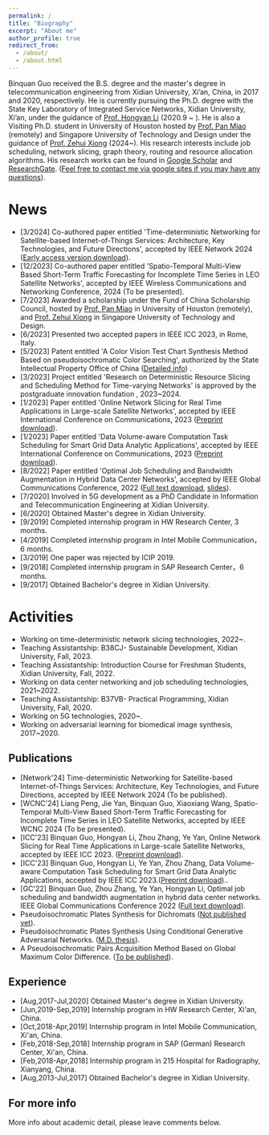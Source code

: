 ```yaml
---
permalink: /
title: "Biography"
excerpt: "About me"
author_profile: true
redirect_from: 
  - /about/
  - /about.html
---
```


Binquan Guo received the B.S. degree and the master's degree in telecommunication engineering from Xidian University, Xi’an, China, in 2017 and 2020, respectively. He is currently pursuing the Ph.D. degree with the State Key Laboratory of Integrated Service Networks, Xidian University, Xi’an, under the guidance of [Prof. Hongyan Li](https://web.xidian.edu.cn/hyli/) (2020.9 ~ ). He is also a Visiting Ph.D. student in University of Houston hosted by [Prof. Pan Miao](http://www2.egr.uh.edu/~mpan2/) (remotely) and Singapore University of Technology and Design under the guidance of [Prof. Zehui Xiong](https://sites.google.com/view/zehuixiong) (2024~). His research interests include job scheduling, network slicing, graph theory, routing and resource allocation algorithms. His research works can be found in [Google Scholar](https://scholar.google.com/citations?user=NA8egm4AAAAJ) and [ResearchGate](https://www.researchgate.net/profile/Binquan-Guo/research). ([Feel free to contact me via google sites if you may have any questions](https://sites.google.com/view/binquanguo/home)).


News
======
* [3/2024] Co-authored paper entitled 'Time-deterministic Networking for Satellite-based Internet-of-Things Services: Architecture, Key Technologies, and Future Directions', accepted by IEEE Network 2024 ([Early access version download](https://ieeexplore.ieee.org/document/10477426)).
* [12/2023] Co-authored paper entitled 'Spatio-Temporal Multi-View Based Short-Term Traffic Forecasting for Incomplete Time Series in LEO Satellite Networks', accepted by IEEE Wireless Communications and Networking Conference, 2024 (To be presented).
* [7/2023] Awarded a scholarship under the Fund of China Scholarship Council, hosted by  [Prof. Pan Miao](http://www2.egr.uh.edu/~mpan2/) in University of Houston (remotely), and [Prof. Zehui Xiong](https://sites.google.com/view/zehuixiong) in Singapore University of Technology and Design. 
* [6/2023] Presented two accepted papers in IEEE ICC 2023, in Rome, Italy. 
* [5/2023] Patent entitled 'A Color Vision Test Chart Synthesis Method Based on pseudoisochromatic Color Searching', authorized by the State Intellectual Property Office of China  ([Detailed info](http://epub.cnipa.gov.cn/cred/CN111429547B?8kt2YOWWXQBD=1686801432039)) .
* [3/2023] Project entitled 'Research on Deterministic Resource Slicing and Scheduling Method for Time-varying Networks' is approved by the postgraduate innovation fundation , 2023~2024.
* [1/2023] Paper entitled 'Online Network Slicing for Real Time Applications in Large-scale Satellite Networks', accepted by IEEE International Conference on Communications, 2023 ([Preprint download](https://arxiv.org/abs/2301.09372)).
* [1/2023] Paper entitled 'Data Volume-aware Computation Task Scheduling for Smart Grid Data Analytic Applications', accepted by IEEE International Conference on Communications, 2023 ([Preprint download](https://arxiv.org/abs/2301.11831)).
* [8/2022] Paper entitled 'Optimal Job Scheduling and Bandwidth Augmentation in Hybrid Data Center Networks', accepted by IEEE Global Communications Conference, 2022 ([Full text download](https://ieeexplore.ieee.org/document/10001450), [slides](https://github.com/wilixx/ICCTS/blob/main/GC22-Slides-Optimal%20Job%20Scheduling%20and%20Bandwidth%20Augmentation%20in%20Hybrid%20Data%20Center%20Networks.pdf)).
* [7/2020] Involved in 5G development as a PhD Candidate in Information and Telecommunication Engineering at Xidian University.
* [6/2020] Obtained Master's degree in Xidian University.
* [9/2019] Completed internship program in HW Research Center, 3 months.
* [4/2019] Completed internship program in Intel Mobile Communication，6 months.
* [3/2019] One paper was rejected by ICIP 2019.
* [9/2018] Completed internship program in SAP Research Center，6 months.
* [9/2017] Obtained Bachelor's degree in Xidian University.


Activities
======
* Working on time-deterministic network slicing technologies, 2022~.
* Teaching Assistantship: B38CJ- Sustainable Development, Xidian University, Fall, 2023. 
* Teaching Assistantship:  Introduction Course for Freshman Students, Xidian University, Fall, 2022.
* Working on data center networking and job scheduling technologies, 2021~2022.
* Teaching Assistantship:  B37VB- Practical Programming, Xidian University, Fall, 2020.
* Working on 5G technologies, 2020~.
* Working on adversarial learning for biomedical image synthesis, 2017~2020.
<!-- * Co-organize a tutorial on Reed Solomon Coding.  -->
<!-- * Co-organize a tutorial on Adversarial Learning.  -->


Publications
------
* [Network'24] Time-deterministic Networking for Satellite-based Internet-of-Things Services: Architecture, Key Technologies, and Future Directions, accepted by IEEE Network 2024 (To be published).
* [WCNC'24] Liang Peng, Jie Yan, Binquan Guo, Xiaoxiang Wang, Spatio-Temporal Multi-View Based Short-Term Traffic Forecasting for Incomplete Time Series in LEO Satellite Networks, accepted by IEEE WCNC 2024 (To be presented).
* [ICC'23] Binquan Guo, Hongyan Li, Zhou Zhang, Ye Yan, Online Network Slicing for Real Time Applications in Large-scale Satellite Networks, accepted by IEEE ICC 2023. ([Preprint download](https://arxiv.org/abs/2301.09372)).
* [ICC'23] Binquan Guo, Hongyan Li, Ye Yan, Zhou Zhang, Data Volume-aware Computation Task Scheduling for Smart Grid Data Analytic Applications, accepted by IEEE ICC 2023.([Preprint download](https://arxiv.org/abs/2301.11831))..
* [GC'22] Binquan Guo, Zhou Zhang, Ye Yan, Hongyan Li, Optimal job scheduling and bandwidth augmentation in hybrid data center networks. IEEE Global Communications Conference 2022 ([Full text download](https://ieeexplore.ieee.org/document/10001450)).
* Pseudoisochromatic Plates Synthesis for Dichromats ([Not published yet](https://github.com/wilixx/bichromatic-plates-for-cvd)).
* Pseudoisochromatic Plates Synthesis Using Conditional Generative Adversarial Networks. ([M.D. thesis](https://kns.cnki.net/kcms/detail/detail.aspx?dbcode=CMFD&dbname=CMFD202101&filename=1020156894.nh&uniplatform=NZKPT&v=BZiLbj5YSYVT3Ib728GpZ8_gVnayjmC0C80nPEn7bPpHAOUJhxg0IC00TlWIfCLO)).
* A Pseudoisochromatic Pairs Acquisition Method Based on Global Maximum Color Difference. ([To be published](https://github.com/wilixx/bichromatic-plates-for-cvd)).


Experience
------
* [Aug,2017-Jul,2020] Obtained Master's degree in Xidian University.
* [Jun,2019-Sep,2019] Internship program in HW Research Center, Xi'an, China.
* [Oct,2018-Apr,2019] Internship program in Intel Mobile Communication, Xi'an, China.
* [Feb,2018-Sep,2018] Internship program in SAP (German) Research Center, Xi'an, China.
* [Feb,2018-Apr,2018] Internship program in 215 Hospital for Radiography, Xianyang, China.
* [Aug,2013-Jul,2017] Obtained Bachelor's degree in Xidian University.


For more info
------
More info about academic detail, please leave comments below.
